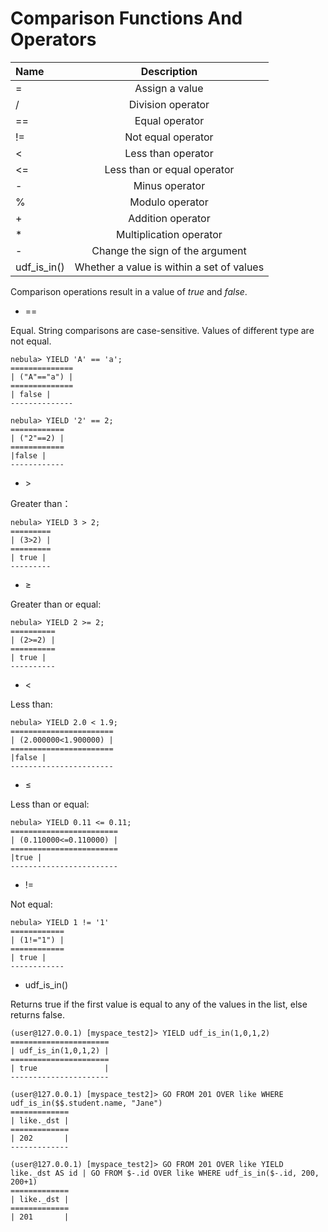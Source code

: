 # Comparison Functions And Operators

| Name  | Description |
|:----|:----:|
| =   | Assign a value   |
| /   | Division operator   |
| ==   | Equal operator   |
| !=   | Not equal operator   |
| <   | Less than operator   |
| <=   | Less than or equal operator   |
| -   | Minus operator   |
| %   | Modulo operator   |
| +   | Addition operator   |
| *   | Multiplication operator   |
| -   | Change the sign of the argument   |
|udf_is_in() | Whether a value is within a set of values |

Comparison operations result in a value of _true_ and _false_.

* ==

Equal. String comparisons are case-sensitive. Values of different type are not equal.

```ngql
nebula> YIELD 'A' == 'a';
==============
| ("A"=="a") |
==============
| false |
--------------

nebula> YIELD '2' == 2;
============
| ("2"==2) |
============
|false |
------------
```

* &gt;

Greater than：

```ngql
nebula> YIELD 3 > 2;
=========
| (3>2) |
=========
| true |
---------
```

* &ge;

Greater than or equal:

```ngql
nebula> YIELD 2 >= 2;
==========
| (2>=2) |
==========
| true |
----------
```

* &lt;

Less than:

```ngql
nebula> YIELD 2.0 < 1.9;
=======================
| (2.000000<1.900000) |
=======================
|false |
-----------------------
```

* &le;

Less than or equal:

```ngql
nebula> YIELD 0.11 <= 0.11;
========================
| (0.110000<=0.110000) |
========================
|true |
------------------------
```

* !=

Not equal:

```ngql
nebula> YIELD 1 != '1'
============
| (1!="1") |
============
| true |
------------
```

* udf_is_in()

Returns true if the first value is equal to any of the values in the  list, else returns false.

```ngql
(user@127.0.0.1) [myspace_test2]> YIELD udf_is_in(1,0,1,2)
======================
| udf_is_in(1,0,1,2) |
======================
| true               |
----------------------

(user@127.0.0.1) [myspace_test2]> GO FROM 201 OVER like WHERE udf_is_in($$.student.name, "Jane")
=============
| like._dst |
=============
| 202       |
-------------

(user@127.0.0.1) [myspace_test2]> GO FROM 201 OVER like YIELD like._dst AS id | GO FROM $-.id OVER like WHERE udf_is_in($-.id, 200, 200+1)
=============
| like._dst |
=============
| 201       |
```
